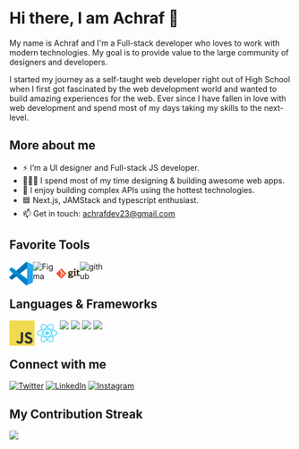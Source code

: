 ### <h1>Hi there, I am Achraf 👋        
 
My name is Achraf and I'm a Full-stack developer who loves to work with modern technologies. My goal is to provide value to the large community of designers and developers.

I started my journey as a self-taught web developer right out of High School when I first got fascinated by the web development world and wanted to build amazing experiences for the web. Ever since I have fallen in love with web development and spend most of my days taking my skills to the next-level.
  
 
 ## More about me                                                
- ⚡ I’m a UI designer and Full-stack JS developer.                                  
- 👨🏽‍💻 I spend most of my time designing & building awesome web apps.
- 🚀 I enjoy building complex APIs using the hottest technologies.
- 🟦 Next.js, JAMStack and typescript enthusiast.
- 📫 Get in touch: achrafdev23@gmail.com             


## Favorite Tools         
            
<img align="left" alt="Visual Studio Code" width="42px" src="https://raw.githubusercontent.com/github/explore/80688e429a7d4ef2fca1e82350fe8e3517d3494d/topics/visual-studio-code/visual-studio-code.png" />
<img align="left" alt="Figma" width="42px" src="https://img.icons8.com/windows/32/000000/figma.png"/>   
<img align="left" alt="Git" width="42px" src="https://raw.githubusercontent.com/github/explore/80688e429a7d4ef2fca1e82350fe8e3517d3494d/topics/git/git.png" />
<img align="left" alt="github" width="42px" src="https://img.icons8.com/fluent/50/000000/github.png"/>
<br><br>   
  
 
## Languages & Frameworks 
<div style="width: 2500px">
<img align="left" alt="JavaScript" width="45px" src="https://raw.githubusercontent.com/github/explore/80688e429a7d4ef2fca1e82350fe8e3517d3494d/topics/javascript/javascript.png" />
<img align="left" alt="React" width="45px" src="https://raw.githubusercontent.com/github/explore/80688e429a7d4ef2fca1e82350fe8e3517d3494d/topics/react/react.png" />
<img align="left alt="Typescript" width="45px" src="https://img.icons8.com/color/48/000000/typescript.png"/>
<img align="left alt="Sass" width="45px" src="https://img.icons8.com/color/48/000000/sass.png"/>
 <img align="left alt="GraphQL" width="42px" src="https://static-00.iconduck.com/assets.00/graphql-icon-455x512-ta4hbnli.png"/>
 <img align="left alt="NestJS" width="45px" src="https://static-00.iconduck.com/assets.00/nestjs-icon-96x96-vgqmoc84.png"/>
</div>
<br>
 
## Connect with me

<p>
 <a href="https://twitter.com/achrafdevx" target="_blank"><img alt="Twitter" src="https://img.shields.io/badge/twitter-%231DA1F2.svg?&style=for-the-badge&logo=twitter&logoColor=white"  height="30px"/></a> <a href="https://www.linkedin.com/in/achraf-el-mouhib-583563200" target="_blank"><img alt="LinkedIn" src="https://img.shields.io/badge/linkedin-%230077B5.svg?&style=for-the-badge&logo=linkedin&logoColor=white"  height="30px"/></a> 
 <a href="https://www.instagram.com/achrafdev" target="_blank"><img alt="Instagram" src="https://img.shields.io/badge/Instagram-E4405F?style=for-the-badge&logo=instagram&logoColor=white"  height="30px"/></a>
</p>


## My Contribution Streak

 <a href="https://github.com/Hrithik5/github-readme-streak-stats">
   <img src="https://github-readme-streak-stats.herokuapp.com/?user=NightClover-code&theme=bear&hide_border=true&background=0D1117&stroke=0000"/>
 </a>

  <!--
<p>
  <img src = "https://github-readme-stats.vercel.app/api?username=NightClover-code&show_icons=true&theme=bear&line_height=25">
 

 
 </p>
 --!>
 
<!-- ![Achraf's github stats](https://github-readme-stats.vercel.app/api?username=NightClover-code&show_icons=true&hide_border=truetheme=cobalt) -->
